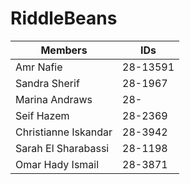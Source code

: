 # RiddleBeans

Members | IDs
------- | ---
Amr Nafie | 28-13591
Sandra Sherif | 28-1967
Marina Andraws | 28-
Seif Hazem | 28-2369
Christianne Iskandar | 28-3942
Sarah El Sharabassi | 28-1198
Omar Hady Ismail | 28-3871

